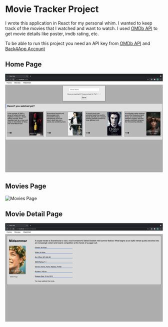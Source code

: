 # Movie Tracker Project

I wrote this application in React for my personal whim. I wanted to keep track of the movies that I watched and want to watch.
I used [OMDb API](http://www.omdbapi.com) to get movie details like poster, imdb rating, etc.

To be able to run this project you need an API key from [OMDb API](http://www.omdbapi.com) and [Back4App Account](https://www.back4app.com/)

## Home Page

![Home Page](/screenshots/home_page.png)

## Movies Page

![Movies Page](/screenshots/movies_page.png)

## Movie Detail Page

![Movie Detail Page](/screenshots/movie_detail_page.png)
